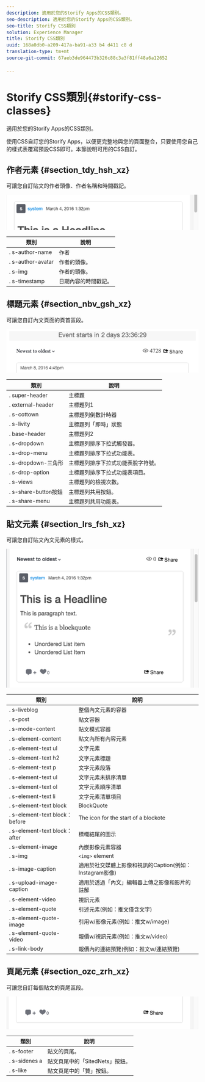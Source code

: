 ```yaml
---
description: 適用於您的Storify Apps的CSS類別。
seo-description: 適用於您的Storify Apps的CSS類別。
seo-title: Storify CSS類別
solution: Experience Manager
title: Storify CSS類別
uuid: 168a0db0-a209-417a-ba91-a33 b4 d411 c8 d
translation-type: tm+mt
source-git-commit: 67aeb3de964473b326c88c3a3f81ff48a6a12652

---
```



# Storify CSS類別{#storify-css-classes}

適用於您的Storify Apps的CSS類別。

使用CSS自訂您的Storify Apps，以便更完整地與您的頁面整合，只要使用您自己的樣式表覆寫預設CSS即可。本節說明可用的CSS自訂。

## 作者元素 {#section_tdy_hsh_xz}

可讓您自訂貼文的作者頭像、作者名稱和時間戳記。

![](assets/StorifyAuthorCSS.png)

| 類別 | 說明 |
|---|---|
| . s-author-name | 作者 |
| . s-author-avatar | 作者的頭像。 |
| . s-img | 作者的頭像。 |
| . s-timestamp | 日期內容的時間戳記。 |

## 標題元素 {#section_nbv_gsh_xz}

可讓您自訂內文頁面的頁首區段。

![](assets/StorifyHeaderCSS-countdown-1.png)

| **類別** | **說明** |
|---|---|
| . super-header | 主標題 |
| . external-header | 主標題列1 |
| . s-cottown | 主標題列倒數計時器 |
| . s-livity | 主標題列「即時」狀態 |
| . base-header | 主標題列2 |
| . s-dropdown | 主標題列排序下拉式觸發器。 |
| . s-drop-menu | 主標題列排序下拉式功能表。 |
| . s-dropdown-三角形 | 主標題列排序下拉式功能表脫字符號。 |
| . s-drop-option | 主標題列排序下拉式功能表項目。 |
| . s-views | 主標題列的檢視次數。 |
| . s-share-button按鈕 | 主標題列共用按鈕。 |
| . s-share-menu | 主標題列共用功能表。 |

## 貼文元素 {#section_lrs_fsh_xz}

可讓您自訂貼文內文元素的樣式。

![](assets/StorifyPostCSS.png)

| **類別** | **說明** |
|---|---|
| . s-liveblog | 整個內文元素的容器 |
| . s-post | 貼文容器 |
| . s-mode-content | 貼文模式容器 |
| . s-element-content | 貼文內所有內容元素 |
| . s-element-text ul | 文字元素 |
| . s-element-text h2 | 文字元素標題 |
| . s-element-text p | 文字元素段落 |
| . s-element-text ul | 文字元素未排序清單 |
| . s-element-text ol | 文字元素順序清單 |
| . s-element-text li | 文字元素清單項目 |
| . s-element-text block | BlockQuote |
| . s-element-text block：before | The icon for the start of a blockote |
| . s-element-text block：after | 標幟結尾的圖示 |
| . s-element-image | 內嵌影像元素容器 |
| . s-img | `<img>` element |
| . s-image-caption | 適用於社交媒體上影像和視訊的Caption(例如：Instagram影像) |
| . s-upload-image-caption | 適用於透過「內文」編輯器上傳之影像和影片的註解 |
| . s-element-video | 視訊元素 |
| . s-element-quote | 引述元素(例如：推文僅含文字) |
| . s-element-quote-image | 引用w/影像元素(例如：推文w/image) |
| . s-element-quote-video | 報價w/視訊元素(例如：推文w/video) |
| . s-link-body | 報價內的連結預覽(例如：推文w/連結預覽) |

## 頁尾元素 {#section_ozc_zrh_xz}

可讓您自訂每個貼文的頁尾區段。

![](assets/storify_CSS_footer.png)

| **類別** | **說明** |
|---|---|
| . s-footer | 貼文的頁尾。 |
| . s-sidenes a | 貼文頁尾中的「SitedNets」按鈕。 |
| . s-like | 貼文頁尾中的「贊」按鈕。 |

